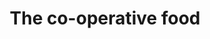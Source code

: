 ---
title: "The co-operative food"
url: /bristol/the-co-operative-food-straits-parade/
shop: supermarket
---